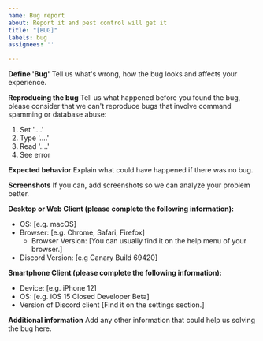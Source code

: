 ```yaml
---
name: Bug report
about: Report it and pest control will get it
title: "[BUG]"
labels: bug
assignees: ''

---
```


**Define 'Bug'**
Tell us what's wrong, how the bug looks and affects your experience.

**Reproducing the bug**
Tell us what happened before you found the bug, please consider that we can't reproduce bugs that involve command spamming or database abuse:
1. Set '....'
2. Type '....'
3. Read '....'
4. See error

**Expected behavior**
Explain what could have happened if there was no bug.

**Screenshots**
If you can, add screenshots so we can analyze your problem better.

**Desktop or Web Client (please complete the following information):**
 - OS: [e.g. macOS]
 - Browser: [e.g. Chrome, Safari, Firefox]
   - Browser Version: [You can usually find it on the help menu of your browser.]
 - Discord Version: [e.g Canary Build 69420]

**Smartphone Client (please complete the following information):**
 - Device: [e.g. iPhone 12]
 - OS: [e.g. iOS 15 Closed Developer Beta]
 - Version of Discord client [Find it on the settings section.]

**Additional information**
Add any other information that could help us solving the bug here.
